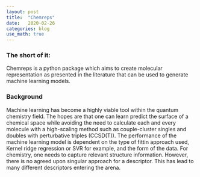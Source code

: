 ```yaml
---
layout: post
title:  "Chemreps"
date:   2020-02-26
categories: blog
use_math: true
---
```


### The short of it:
Chemreps is a python package which aims to create molecular representation as presented in the literature that can be used to generate machine learning models.

### Background 
Machine learning has become a highly viable tool within the quantum chemistry field. 
The hopes are that one can learn predict the surface of a chemical space while avoiding the need to calculate each and every molecule with a high-scaling method such as couple-cluster singles and doubles with perturbative triples (CCSD(T)).
The performance of the machine learning model is dependent on the type of fittin approach used, Kernel ridge regression or SVR for example, and the form of the data. 
For chemistry, one needs to capture relevant structure information. 
However, there is no agreed upon singular approach for a descriptor. 
This has lead to many different descriptors entering the arena.


